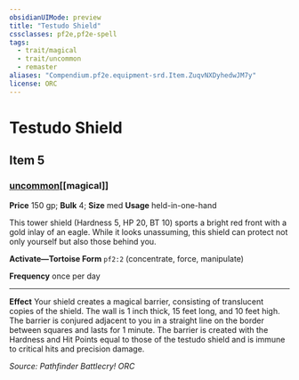 ```yaml
---
obsidianUIMode: preview
title: "Testudo Shield"
cssclasses: pf2e,pf2e-spell
tags:
  - trait/magical
  - trait/uncommon
  - remaster
aliases: "Compendium.pf2e.equipment-srd.Item.ZuqvNXDyhedwJM7y"
license: ORC
---
```

# Testudo Shield
## Item 5
### [uncommon](uncommon "Uncommon Rarity Trait")[[magical]]


**Price** 150 gp; 
**Bulk** 4; **Size** med
**Usage** held-in-one-hand

This tower shield (Hardness 5, HP 20, BT 10) sports a bright red front with a gold inlay of an eagle. While it looks unassuming, this shield can protect not only yourself but also those behind you.

**Activate—Tortoise Form** `pf2:2` (concentrate, force, manipulate)

**Frequency** once per day

* * *

**Effect** Your shield creates a magical barrier, consisting of translucent copies of the shield. The wall is 1 inch thick, 15 feet long, and 10 feet high. The barrier is conjured adjacent to you in a straight line on the border between squares and lasts for 1 minute. The barrier is created with the Hardness and Hit Points equal to those of the testudo shield and is immune to critical hits and precision damage.

*Source: Pathfinder Battlecry!*
*ORC*